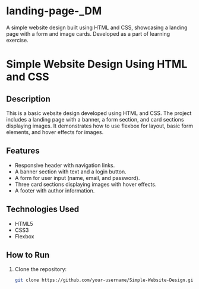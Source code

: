# landing-page-_DM
A simple website design built using HTML and CSS, showcasing a landing page with a form and image cards. Developed as a part of learning exercise.



# Simple Website Design Using HTML and CSS

## Description

This is a basic website design developed using HTML and CSS. The project includes a landing page with a banner, a form section, and card sections displaying images. It demonstrates how to use flexbox for layout, basic form elements, and hover effects for images.

## Features

- Responsive header with navigation links.
- A banner section with text and a login button.
- A form for user input (name, email, and password).
- Three card sections displaying images with hover effects.
- A footer with author information.

## Technologies Used

- HTML5
- CSS3
- Flexbox

## How to Run

1. Clone the repository:
   ```bash
   git clone https://github.com/your-username/Simple-Website-Design.git
